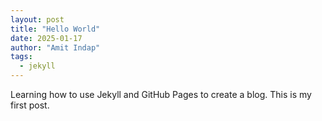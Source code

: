 ```yaml
---
layout: post
title: "Hello World"
date: 2025-01-17
author: "Amit Indap"
tags:
  - jekyll
---
```


Learning how to use Jekyll and GitHub Pages to create a blog. This is my first post. 


